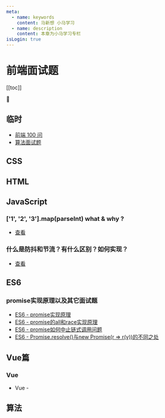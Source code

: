 ```yaml
---
meta:
  - name: keywords
    content: 马新想 小马学习 
  - name: description
    content: 本章为小马学习专栏
isLogin: true
---
```



# 前端面试题

[[toc]]

:horse:


## 临时

- [前端 100 问](https://juejin.cn/post/6844903885488783374)
- [算法面试题](https://github.com/sisterAn/JavaScript-Algorithms)

## CSS


## HTML

## JavaScript

### ['1', '2', '3'].map(parseInt) what & why ? 

- [查看](https://blog.csdn.net/weixin_44135121/article/details/88050214)

### 什么是防抖和节流？有什么区别？如何实现？

- [查看](https://blog.csdn.net/zuorishu/article/details/93630578)





## ES6


### promise实现原理以及其它面试题

- [ES6 - promise实现原理](https://juejin.cn/post/6844903831881400333)
- [ES6 - promise的all和race实现原理](https://juejin.cn/post/6844903831881400333#heading-9)
- [ES6 - promise如何中止链式调用问题](https://juejin.cn/post/6844903831881400333#heading-7)
- [ES6 - Promise.resolve()与new Promise(r => r(v))的不同之处](https://segmentfault.com/a/1190000020980101)


## Vue篇

### Vue

- Vue - []()



## 算法


